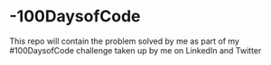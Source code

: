 # -100DaysofCode
This repo will contain the problem solved by me as part of my #100DaysofCode challenge taken up by me on LinkedIn and Twitter
